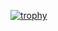 [![trophy](https://github-profile-trophy.vercel.app/?username=spl4ff&column=3&margin-w=15&margin-h=15)](https://github.com/ryo-ma/github-profile-trophy)

